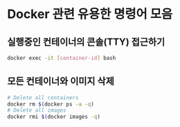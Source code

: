 # Docker 관련 유용한 명령어 모음

## 실행중인 컨테이너의 콘솔(TTY) 접근하기

```bash
docker exec -it [container-id] bash
```

## 모든 컨테이너와 이미지 삭제

```bash
# Delete all containers
docker rm $(docker ps -a -q)
# Delete all images
docker rmi $(docker images -q)
```